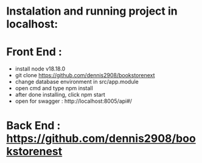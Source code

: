 # Instalation and running project in localhost:

# Front End : </br>

- install node v18.18.0
- git clone https://github.com/dennis2908/bookstorenext </br>
- change database environment in src/app.module </br>
- open cmd and type npm install </br>
- after done installing, click  npm start <br>
- open for swagger : http://localhost:8005/api#/ <br>
  
# Back End : https://github.com/dennis2908/bookstorenest